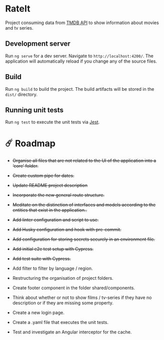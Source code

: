 # RateIt

Project consuming data from [TMDB API](https://developer.themoviedb.org/docs/getting-started) to show information about movies and tv series.

## Development server

Run `ng serve` for a dev server. Navigate to `http://localhost:4200/`. The application will automatically reload if you change any of the source files.

## Build

Run `ng build` to build the project. The build artifacts will be stored in the `dist/` directory.

## Running unit tests

Run `ng test` to execute the unit tests via [Jest](https://github.com/jestjs/jest).

# ☄️ Roadmap

- ~~Organise all files that are not related to the UI of the application into a ‘core’ folder.~~

- ~~Create custom pipe for dates.~~

- ~~Update README project description~~

- ~~Incorporate the new general route structure.~~

- ~~Meditate on the distinction of interfaces and models according to the entities that exist in the application..~~

- ~~Add linter configuration and script to use.~~

- ~~Add Husky configuration and hook with pre-commit.~~

 - ~~Add configuration for storing secrets securely in an environment file.~~

- ~~Add initial e2e test setup with Cypress.~~

- ~~Add test suite with Cypress.~~

- Add filter to filter by language / region.

- Restructuring the organisation of project folders.

- Create footer component in the folder shared/components.

- Think about whether or not to show films / tv-series if they have no description or if they are missing some property.

- Create a new login page.

- Create a .yaml file that executes the unit tests.

- Test and investigate an Angular interceptor for the cache.